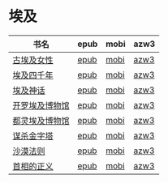 # 埃及

| 书名 | epub | mobi | azw3 |
| --- | --- | --- | --- |
| [古埃及女性](http://ct.dalanmei.com/f/31084289-570216114-8abfd6) | [epub](http://ct.dalanmei.com/f/31084289-570216114-8abfd6) | [mobi](http://ct.dalanmei.com/f/31084289-569451246-f73bd1) | [azw3](http://ct.dalanmei.com/f/31084289-571417963-bcb86d) |
| [埃及四千年](http://ct.dalanmei.com/f/31084289-572121305-aa34b7) | [epub](http://ct.dalanmei.com/f/31084289-572121305-aa34b7) | [mobi](http://ct.dalanmei.com/f/31084289-571595660-298283) | [azw3](http://ct.dalanmei.com/f/31084289-571978126-b9d7d8) |
| [埃及神话](http://ct.dalanmei.com/f/31084289-571811797-3160d5) | [epub](http://ct.dalanmei.com/f/31084289-571811797-3160d5) | [mobi](http://ct.dalanmei.com/f/31084289-571542275-e31938) | [azw3](http://ct.dalanmei.com/f/31084289-572013950-d292ef) |
| [开罗埃及博物馆](http://ct.dalanmei.com/f/31084289-571904967-616868) | [epub](http://ct.dalanmei.com/f/31084289-571904967-616868) | [mobi](http://ct.dalanmei.com/f/31084289-571555448-81bcb0) | [azw3](http://ct.dalanmei.com/f/31084289-572071514-41dee5) |
| [都灵埃及博物馆](http://ct.dalanmei.com/f/31084289-571733679-aafdd3) | [epub](http://ct.dalanmei.com/f/31084289-571733679-aafdd3) | [mobi](http://ct.dalanmei.com/f/31084289-571584883-64c038) | [azw3](http://ct.dalanmei.com/f/31084289-571850141-724bab) |
| [谋杀金字塔](None) | [epub](None) | [mobi](None) | [azw3](None) |
| [沙漠法则](None) | [epub](None) | [mobi](None) | [azw3](None) |
| [首相的正义](None) | [epub](None) | [mobi](None) | [azw3](None) |
